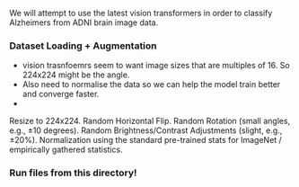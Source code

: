 We will attempt to use the latest vision transformers in order to classify Alzheimers from ADNI brain image data.


### Dataset Loading + Augmentation
- vision trasnfoemrs seem to want image sizes that are multiples of 16. So 224x224 might be the angle.
- Also need to normalise the data so we can help the model train better and converge faster.
- 
Resize to 224x224.
Random Horizontal Flip.
Random Rotation (small angles, e.g., ±10 degrees).
Random Brightness/Contrast Adjustments (slight, e.g., ±20%).
Normalization using the standard pre-trained stats for ImageNet  / empirically gathered statistics.


### Run files from this directory!